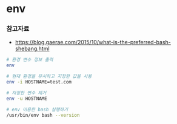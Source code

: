 # env

### 참고자료
- https://blog.gaerae.com/2015/10/what-is-the-preferred-bash-shebang.html

```bash
# 환경 변수 정보 출력
env

# 현재 환경을 무시하고 지정한 값을 사용
env -i HOSTNAME=test.com

# 지정한 변수 제거
env -u HOSTNAME

# env 이용한 bash 실행하기
/usr/bin/env bash --version
```